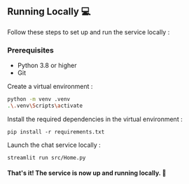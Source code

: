 ## Running Locally 💻
Follow these steps to set up and run the service locally :

### Prerequisites
- Python 3.8 or higher
- Git


Create a virtual environment :
```bash
python -m venv .venv
.\.venv\Scripts\activate
```

Install the required dependencies in the virtual environment :

`pip install -r requirements.txt`


Launch the chat service locally :

`streamlit run src/Home.py`

#### That's it! The service is now up and running locally. 🤗



